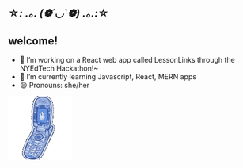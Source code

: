 ## ☆*: .｡. (❁´◡`❁) .｡.:*☆
##          welcome!

- 🔭 I’m working on a React web app called LessonLinks through the NYEdTech Hackathon!~
- 🌱 I’m currently learning Javascript, React, MERN apps
- 😄 Pronouns: she/her

![](https://github.com/saniyavyas/saniyavyas/blob/main/swing.gif)

  
<!--
- 👯 I’m looking to collaborate on 
- 🤔 I’m looking for help with 
- 💬 Ask me about ...
- 📫 How to reach me: ...
- - ⚡ Fun fact: ...
